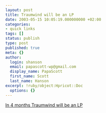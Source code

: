 ```yaml
---
layout: post
title: Traumwind will be an LP
date: 2003-05-15 10:05:19.000000000 +02:00
categories:
- quick links
tags: []
status: publish
type: post
published: true
meta: {}
author:
  login: shanson
  email: papascott-wp@gmail.com
  display_name: PapaScott
  first_name: Scott
  last_name: Hanson
excerpt: !ruby/object:Hpricot::Doc
  options: {}
---
```

<p><a title="Happy Birthday! For you young folks, an LP is 33-1/3..." href="http://traumwind.de/blog/">In 4 months Traumwind will be an LP</a></p>
